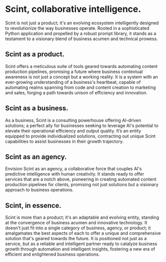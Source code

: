 # Scint, collaborative intelligence.

Scint is not just a product; it's an evolving ecosystem intelligently designed to revolutionize the way businesses operate. Rooted in a sophisticated Python application and propelled by a robust prompt library, it stands as a testament to a visionary blend of business acumen and technical prowess.

## Scint as a product.

Scint offers a meticulous suite of tools geared towards automating content production pipelines, promising a future where business contextual awareness is not just a concept but a working reality. It is a system with an ever-growing understanding of a business's heartbeat, capable of automating realms spanning from code and content creation to marketing and sales, forging a path towards unison of efficiency and innovation.

## Scint as a business.

As a business, Scint is a consulting powerhouse offering AI-driven solutions; a perfect ally for businesses seeking to leverage AI's potential to elevate their operational efficiency and output quality. It’s an entity equipped to provide individualized solutions, contracting out unique Scint capabilities to assist businesses in their growth trajectory.

## Scint as an agency.

Envision Scint as an agency, a collaborative force that couples AI's predictive intelligence with human creativity. It stands ready to offer services that are a notch above, pioneering in creating automated content production pipelines for clients, promising not just solutions but a visionary approach to business operations.

## Scint, in essence.

Scint is more than a product; it's an adaptable and evolving entity, standing at the convergence of business acumen and innovative technology. It doesn't just fit into a single category of business, agency, or product; it amalgamates the best aspects of each to offer a unique and comprehensive solution that's geared towards the future. It is positioned not just as a service, but as a reliable and intelligent partner ready to catalyze business growth through automation and intelligent insights, fostering a new era of efficient and enlightened business operations.
